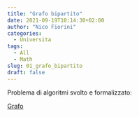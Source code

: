 ```yaml
---
title: "Grafo bipartito"
date: 2021-09-19T10:14:30+02:00
author: "Nico Fiorini"
categories: 
  - Universita
tags: 
  - All
  - Math
slug: 01_grafo_bipartito
draft: false
---
```


Problema di algoritmi svolto e formalizzato:

[Grafo](/pdf/01_bipartite.pdf)